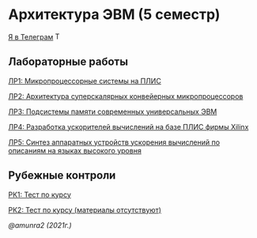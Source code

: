 # Архитектура ЭВМ (5 семестр)

 [Я в Телеграм](https://t.me/amunra2) <img src="https://img.icons8.com/external-tal-revivo-shadow-tal-revivo/344/external-telegram-is-a-cloud-based-instant-messaging-and-voice-over-ip-service-logo-shadow-tal-revivo.png" alt="Telegram" width=15>

 ## Лабораторные работы

 [ЛР1: Микропроцессорные системы на ПЛИС](./lab_01/)

 [ЛР2: Архитектура суперскалярных конвейерных микропроцессоров](./lab_02/)

 [ЛР3: Подсистемы памяти современных универсальных ЭВМ](./lab_03/)

 [ЛР4: Разработка ускорителей вычислений на базе ПЛИС фирмы Xilinx](./lab_04/)

 [ЛР5: Синтез аппаратных устройств ускорения вычислений по описаниям на языках высокого уровня](./lab_05/)

 ## Рубежные контроли

 [РК1: Тест по курсу](./rk/)

 [РК2: Тест по курсу (материалы отсутствуют)](./rk/)

_@amunra2 (2021г.)_
